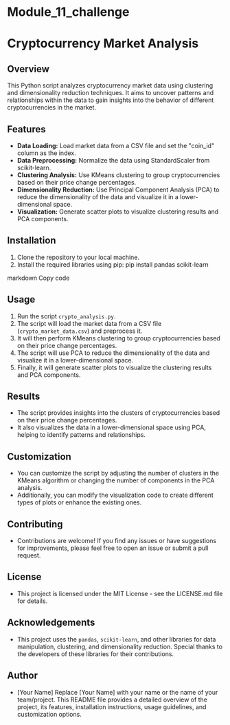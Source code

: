 # Module_11_challenge


# Cryptocurrency Market Analysis

## Overview
This Python script analyzes cryptocurrency market data using clustering and dimensionality reduction techniques. It aims to uncover patterns and relationships within the data to gain insights into the behavior of different cryptocurrencies in the market.

## Features
- **Data Loading:** Load market data from a CSV file and set the "coin_id" column as the index.
- **Data Preprocessing:** Normalize the data using StandardScaler from scikit-learn.
- **Clustering Analysis:** Use KMeans clustering to group cryptocurrencies based on their price change percentages.
- **Dimensionality Reduction:** Use Principal Component Analysis (PCA) to reduce the dimensionality of the data and visualize it in a lower-dimensional space.
- **Visualization:** Generate scatter plots to visualize clustering results and PCA components.

## Installation
1. Clone the repository to your local machine.
2. Install the required libraries using pip:
pip install pandas scikit-learn

markdown
Copy code

## Usage
1. Run the script `crypto_analysis.py`.
2. The script will load the market data from a CSV file (`crypto_market_data.csv`) and preprocess it.
3. It will then perform KMeans clustering to group cryptocurrencies based on their price change percentages.
4. The script will use PCA to reduce the dimensionality of the data and visualize it in a lower-dimensional space.
5. Finally, it will generate scatter plots to visualize the clustering results and PCA components.

## Results
- The script provides insights into the clusters of cryptocurrencies based on their price change percentages.
- It also visualizes the data in a lower-dimensional space using PCA, helping to identify patterns and relationships.

## Customization
- You can customize the script by adjusting the number of clusters in the KMeans algorithm or changing the number of components in the PCA analysis.
- Additionally, you can modify the visualization code to create different types of plots or enhance the existing ones.

## Contributing
- Contributions are welcome! If you find any issues or have suggestions for improvements, please feel free to open an issue or submit a pull request.

## License
- This project is licensed under the MIT License - see the LICENSE.md file for details.

## Acknowledgements
- This project uses the `pandas`, `scikit-learn`, and other libraries for data manipulation, clustering, and dimensionality reduction. Special thanks to the developers of these libraries for their contributions.

## Author
- [Your Name]
Replace [Your Name] with your name or the name of your team/project. This README file provides a detailed overview of the project, its features, installation instructions, usage guidelines, and customization options.





